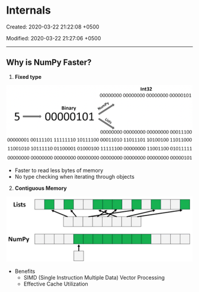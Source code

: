 # Internals

Created: 2020-03-22 21:22:08 +0500

Modified: 2020-03-22 21:27:06 +0500

---

## Why is NumPy Faster?

1. **Fixed type**

![0 1 /卄44 ](media/Internals-image1.png)

- Faster to read less bytes of memory
- No type checking when iterating through objects

2. **Contiguous Memory**

![image](media/Internals-image2.png)

- Benefits
  - SIMD (Single Instruction Multiple Data) Vector Processing
  - Effective Cache Utilization
